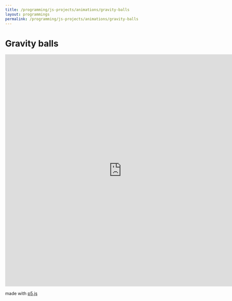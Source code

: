 ```yaml
---
title: /programming/js-projects/animations/gravity-balls
layout: programmings
permalink: /programming/js-projects/animations/gravity-balls
---
```


<h1>Gravity balls</h1>

<iframe src="https://editor.p5js.org/Plotkine/present/I-eeyxqFo" width="750px" height="750px" frameBorder="0" title="gravity balls"></iframe>

<p>made with <a href="https://p5js.org/" target="_blank" rel="noopener noreferrer">p5.js</a></p>
